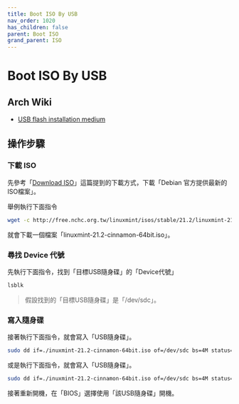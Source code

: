 ```yaml
---
title: Boot ISO By USB
nav_order: 1020
has_children: false
parent: Boot ISO
grand_parent: ISO
---
```



# Boot ISO By USB

## Arch Wiki

* [USB flash installation medium](https://wiki.archlinux.org/title/USB_flash_installation_medium)


## 操作步驟


### 下載 ISO

先參考「[Download ISO](https://samwhelp.github.io/note-about-linuxmint/read/core/iso/download-iso.html)」這篇提到的下載方式，下載「Debian 官方提供最新的ISO檔案」。

舉例執行下面指令

``` sh
wget -c http://free.nchc.org.tw/linuxmint/isos/stable/21.2/linuxmint-21.2-cinnamon-64bit.iso
```

就會下載一個檔案「linuxmint-21.2-cinnamon-64bit.iso」。


### 尋找 Device 代號

先執行下面指令，找到「目標USB隨身碟」的「Device代號」

``` sh
lsblk
```

> 假設找到的「目標USB隨身碟」是「/dev/sdc」。


### 寫入隨身碟


接著執行下面指令，就會寫入「USB隨身碟」。

``` sh
sudo dd if=./inuxmint-21.2-cinnamon-64bit.iso of=/dev/sdc bs=4M status=progress && sync
```

或是執行下面指令，就會寫入「USB隨身碟」。

``` sh
sudo dd if=./inuxmint-21.2-cinnamon-64bit.iso of=/dev/sdc bs=4M status=progress conv=fsync oflag=direct
```

接著重新開機，在「BIOS」選擇使用「該USB隨身碟」開機。



